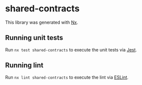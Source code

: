 # shared-contracts

This library was generated with [Nx](https://nx.dev).

## Running unit tests

Run `nx test shared-contracts` to execute the unit tests via [Jest](https://jestjs.io).

## Running lint

Run `nx lint shared-contracts` to execute the lint via [ESLint](https://eslint.org/).
